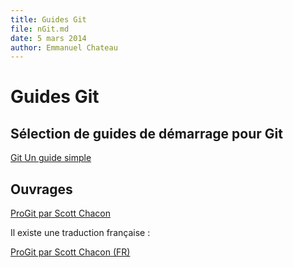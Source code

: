 ```yaml
---
title: Guides Git
file: nGit.md
date: 5 mars 2014
author: Emmanuel Chateau
---
```


Guides Git
=========

Sélection de guides de démarrage pour Git
---------

[Git Un guide simple](http://rogerdudler.github.io/git-guide/index.fr.html)


Ouvrages
----------

[ProGit par Scott Chacon](http://git-scm.com/book)

Il existe une traduction française :

[ProGit par Scott Chacon (FR)](http://git-scm.com/book/fr)

